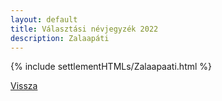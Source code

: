 ```yaml
---
layout: default
title: Választási névjegyzék 2022
description: Zalaapáti
---
```


{% include settlementHTMLs/Zalaapaati.html %}

[Vissza](../)